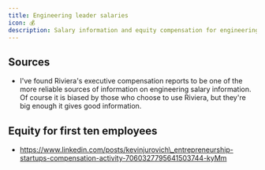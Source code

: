 ```yaml
---
title: Engineering leader salaries
icon: 💰
description: Salary information and equity compensation for engineering leaders
---
```


## Sources

* I've found Riviera's executive compensation reports to be one of the more reliable sources of information on engineering salary information. Of course it is biased by those who choose to use Riviera, but they're big enough it gives good information.

## Equity for first ten employees

* https://www.linkedin.com/posts/kevinjurovich\_entrepreneurship-startups-compensation-activity-7060327795641503744-kyMm

